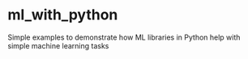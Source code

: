 # ml_with_python
Simple examples to demonstrate how ML libraries in Python help with simple machine learning tasks
